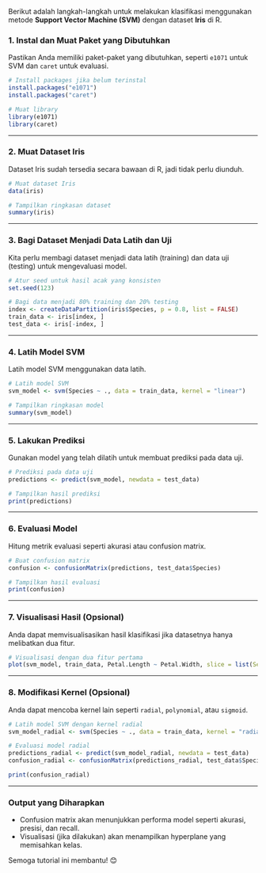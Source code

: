 Berikut adalah langkah-langkah untuk melakukan klasifikasi menggunakan metode **Support Vector Machine (SVM)** dengan dataset **Iris** di R. 

### 1. **Instal dan Muat Paket yang Dibutuhkan**
Pastikan Anda memiliki paket-paket yang dibutuhkan, seperti `e1071` untuk SVM dan `caret` untuk evaluasi.

```R
# Install packages jika belum terinstal
install.packages("e1071")
install.packages("caret")
```

```R
# Muat library
library(e1071)
library(caret)
```

---

### 2. **Muat Dataset Iris**
Dataset Iris sudah tersedia secara bawaan di R, jadi tidak perlu diunduh.

```R
# Muat dataset Iris
data(iris)

# Tampilkan ringkasan dataset
summary(iris)
```

---

### 3. **Bagi Dataset Menjadi Data Latih dan Uji**
Kita perlu membagi dataset menjadi data latih (training) dan data uji (testing) untuk mengevaluasi model.

```R
# Atur seed untuk hasil acak yang konsisten
set.seed(123)

# Bagi data menjadi 80% training dan 20% testing
index <- createDataPartition(iris$Species, p = 0.8, list = FALSE)
train_data <- iris[index, ]
test_data <- iris[-index, ]
```

---

### 4. **Latih Model SVM**
Latih model SVM menggunakan data latih.

```R
# Latih model SVM
svm_model <- svm(Species ~ ., data = train_data, kernel = "linear")

# Tampilkan ringkasan model
summary(svm_model)
```

---

### 5. **Lakukan Prediksi**
Gunakan model yang telah dilatih untuk membuat prediksi pada data uji.

```R
# Prediksi pada data uji
predictions <- predict(svm_model, newdata = test_data)

# Tampilkan hasil prediksi
print(predictions)
```

---

### 6. **Evaluasi Model**
Hitung metrik evaluasi seperti akurasi atau confusion matrix.

```R
# Buat confusion matrix
confusion <- confusionMatrix(predictions, test_data$Species)

# Tampilkan hasil evaluasi
print(confusion)
```

---

### 7. **Visualisasi Hasil (Opsional)**
Anda dapat memvisualisasikan hasil klasifikasi jika datasetnya hanya melibatkan dua fitur.

```R
# Visualisasi dengan dua fitur pertama
plot(svm_model, train_data, Petal.Length ~ Petal.Width, slice = list(Sepal.Length = 5, Sepal.Width = 3))
```

---

### 8. **Modifikasi Kernel (Opsional)**
Anda dapat mencoba kernel lain seperti `radial`, `polynomial`, atau `sigmoid`.

```R
# Latih model SVM dengan kernel radial
svm_model_radial <- svm(Species ~ ., data = train_data, kernel = "radial")

# Evaluasi model radial
predictions_radial <- predict(svm_model_radial, newdata = test_data)
confusion_radial <- confusionMatrix(predictions_radial, test_data$Species)

print(confusion_radial)
```

---

### Output yang Diharapkan
- Confusion matrix akan menunjukkan performa model seperti akurasi, presisi, dan recall.
- Visualisasi (jika dilakukan) akan menampilkan hyperplane yang memisahkan kelas.

Semoga tutorial ini membantu! 😊
